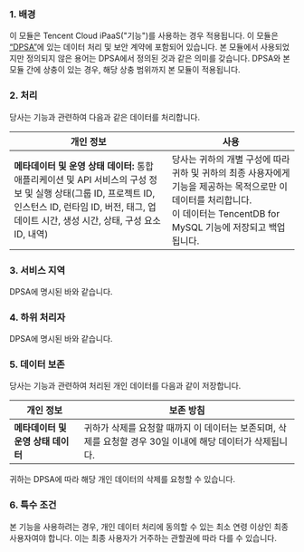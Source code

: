 
### 1\. 배경

이 모듈은 Tencent Cloud iPaaS("기능")를 사용하는 경우 적용됩니다. 이 모듈은  [“DPSA”](https://intl.cloud.tencent.com/document/product/301/17347)에 있는 데이터 처리 및 보안 계약에 포함되어 있습니다. 본 모듈에서 사용되었지만 정의되지 않은 용어는 DPSA에서 정의된 것과 같은 의미를 갖습니다. DPSA와 본 모듈 간에 상충이 있는 경우, 해당 상충 범위까지 본 모듈이 적용됩니다.

### 2\. 처리

당사는 기능과 관련하여 다음과 같은 데이터를 처리합니다.

| **개인 정보** | **사용** |
| ------------------------------------------------------------ | ------------------------------------------------------------ |
| **메타데이터 및 운영 상태 데이터:** 통합 애플리케이션 및 API 서비스의 구성 정보 및 실행 상태(그룹 ID, 프로젝트 ID, 인스턴스 ID, 런타임 ID, 버전, 태그, 업데이트 시간, 생성 시간, 상태, 구성 요소 ID, 내역) | 당사는 귀하의 개별 구성에 따라 귀하 및 귀하의 최종 사용자에게 기능을 제공하는 목적으로만 이 데이터를 처리합니다.<br>이 데이터는 TencentDB for MySQL 기능에 저장되고 백업됩니다. |

### 3\. 서비스 지역

DPSA에 명시된 바와 같습니다.

### 4\. 하위 처리자

DPSA에 명시된 바와 같습니다. 

### 5\. 데이터 보존

당사는 기능과 관련하여 처리된 개인 데이터를 다음과 같이 저장합니다.

| **개인 정보**     | **보존 방침**  |
| ---------------------------------------- | ------------------------------------------------------------ |
| **메타데이터 및 운영 상태 데이터** | 귀하가 삭제를 요청할 때까지 이 데이터는 보존되며, 삭제를 요청할 경우 30일 이내에 해당 데이터가 삭제됩니다. |

귀하는 DPSA에 따라 해당 개인 데이터의 삭제를 요청할 수 있습니다.

### 6\. 특수 조건

본 기능을 사용하려는 경우, 개인 데이터 처리에 동의할 수 있는 최소 연령 이상인 최종 사용자여야 합니다. 이는 최종 사용자가 거주하는 관할권에 따라 다를 수 있습니다.

